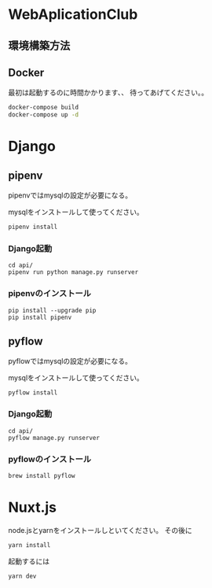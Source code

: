 # WebAplicationClub

## 環境構築方法

## Docker

最初は起動するのに時間かかります、、
待ってあげてください。。

```bash
docker-compose build
docker-compose up -d
```


# Django

## pipenv

pipenvではmysqlの設定が必要になる。

mysqlをインストールして使ってください。

```bash
pipenv install
```

### Django起動

```
cd api/
pipenv run python manage.py runserver
```

### pipenvのインストール

```
pip install --upgrade pip
pip install pipenv
```

## pyflow

pyflowではmysqlの設定が必要になる。

mysqlをインストールして使ってください。

```
pyflow install
```

### Django起動
```
cd api/
pyflow manage.py runserver
```

### pyflowのインストール

```bash
brew install pyflow
```


# Nuxt.js

node.jsとyarnをインストールしといてください。
その後に

```bash
yarn install
```

起動するには

```bash
yarn dev
```
